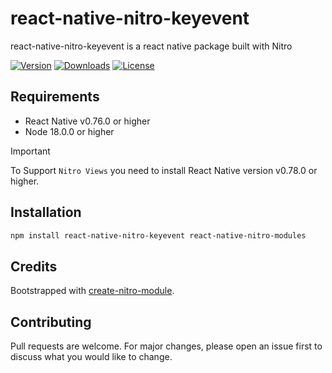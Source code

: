 # react-native-nitro-keyevent

react-native-nitro-keyevent is a react native package built with Nitro

[![Version](https://img.shields.io/npm/v/react-native-nitro-keyevent.svg)](https://www.npmjs.com/package/react-native-nitro-keyevent)
[![Downloads](https://img.shields.io/npm/dm/react-native-nitro-keyevent.svg)](https://www.npmjs.com/package/react-native-nitro-keyevent)
[![License](https://img.shields.io/npm/l/react-native-nitro-keyevent.svg)](https://github.com/patrickkabwe/react-native-nitro-keyevent/LICENSE)

## Requirements

- React Native v0.76.0 or higher
- Node 18.0.0 or higher

> [!IMPORTANT]  
> To Support `Nitro Views` you need to install React Native version v0.78.0 or higher.

## Installation

```bash
npm install react-native-nitro-keyevent react-native-nitro-modules
```

## Credits

Bootstrapped with [create-nitro-module](https://github.com/patrickkabwe/create-nitro-module).

## Contributing

Pull requests are welcome. For major changes, please open an issue first to discuss what you would like to change.

